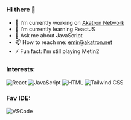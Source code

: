 ### Hi there 👋

- 🔭 I’m currently working on [Akatron Network](https://github.com/Akatron-Network)
- 🌱 I’m currently learning ReactJS
- 💬 Ask me about JavaScript
- 📫 How to reach me: emir@akatron.net
- ⚡ Fun fact: I'm still playing Metin2

### Interests:

![React](https://badges.aleen42.com/src/react.svg)
![JavaScript](https://img.shields.io/badge/JavaScript-323330?style=for-the-badge&logo=javascript&logoColor=F7DF1E)
![HTML](https://img.shields.io/badge/HTML5-E34F26?style=for-the-badge&logo=html5&logoColor=white)
![Tailwind CSS](https://img.shields.io/badge/Tailwind_CSS-38B2AC?style=for-the-badge&logo=tailwind-css&logoColor=white)

### Fav IDE:
![VSCode](https://img.shields.io/badge/VSCode-0078D4?style=for-the-badge&logo=visual%20studio%20code&logoColor=white)
